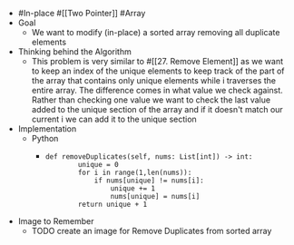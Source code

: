 - #In-place #[[Two Pointer]] #Array
- Goal
	- We want to modify (in-place) a sorted array removing all duplicate elements
- Thinking behind the Algorithm
	- This problem is very similar to #[[27. Remove Element]] as we want to keep an index of the unique elements to keep track of the part of the array that contains only unique elements while i traverses the entire array. The difference comes in what value we check against. Rather than checking one value we want to check the last value added to the unique section of the array and if it doesn't match our current i we can add it to the unique section
- Implementation
	- Python
		- ```
		  def removeDuplicates(self, nums: List[int]) -> int:
		          unique = 0
		          for i in range(1,len(nums)):
		              if nums[unique] != nums[i]:
		                  unique += 1
		                  nums[unique] = nums[i]
		          return unique + 1
		  ```
- Image to Remember
	- TODO create an image for Remove Duplicates from sorted array